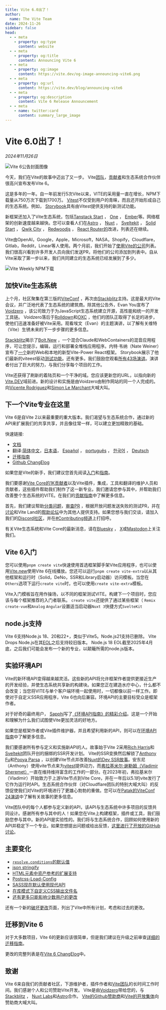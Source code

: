 ```yaml
---
title: Vite 6.0出了！
author:
  name: The Vite Team
date: 2024-11-26
sidebar: false
head:
  - - meta
    - property: og:type
      content: website
  - - meta
    - property: og:title
      content: Announcing Vite 6
  - - meta
    - property: og:image
      content: https://vite.dev/og-image-announcing-vite6.png
  - - meta
    - property: og:url
      content: https://vite.dev/blog/announcing-vite6
  - - meta
    - property: og:description
      content: Vite 6 Release Announcement
  - - meta
    - name: twitter:card
      content: summary_large_image
---
```


# Vite 6.0出了！

_2024年11月26日_

![Vite 6公告封面图像](/0)

今天，我们在Vite的故事中迈出了又一步。 Vite[团队](/0)，[贡献者](/1)和生态系统合作伙伴很高兴宣布发布Vite 6。

这是多年的一年。自一年前发行5次Vite以来，VITE的采用量一直在增长，NPM下载量从750万次下载到1700万。 [Vitest](/0)不仅受到用户的青睐，而且还开始形成自己的生态系统。例如， [Storybook](/1)具有由Vitest提供支持的新测试功能。

新框架还加入了Vite生态系统，包括[Tanstack Start](/0) ， [One](/1) ， [Ember](/2)等。网络框架的创新速度越来越快。您可以查看人们在[Astro](/3) ， [Nuxt](/4) ， [Sveltekit](/5) ， [Solid Start](/6) ， [Qwik City](/7) ， [Redwoodjs](/8) ， [React Router的](/9)改进，列表还在继续。

Vite由OpenAI，Google，Apple，Microsoft，NASA，Shopify，Cloudflare，Gitlab，Reddit，Linear等人使用。两个月前，我们开始了[使用Vite的公司](/0)列表。我们很高兴看到许多开发人员向我们发送PR，将他们的公司添加到列表中。自从Vite采取了第一步以来，我们共同建立的生态系统已经发展到了多少。

![Vite Weekly NPM下载](/0)

## 加快Vite生态系统

上个月，社区聚集在第三版的[ViteConf](/0) ，再次由[Stackblitz](/1)主持。这是最大的Vite会议，并广泛地代表了生态系统的建筑商。除其他公告外，Evan You宣布了[Voidzero](/2) ，该公司致力于为JavaScript生态系统建立开源，高性能和统一的开发工具链。 Voidzero落后于[Rolldown](/3)和[OXC](/4) ，他们的团队正取得了长足的进步，使他们迅速准备好被Vite采用。观看埃文（Evan）的主题演讲，以了解有关维特（Vite）生锈未来的下一步步骤的更多信息。

<YouTubeVideo videoId="EKvvptbTx6k?si=EZ-rFJn4pDW3tUvp" />

[Stackblitz](/0)揭示了[Bolt.New](/1) ，一个混合Claude和WebContainers的混音应用程序，可让您提示，编辑，运行和部署全堆栈应用程序。内特·韦纳（Nate Weiner）宣布了[一个](/2)新的Web和本地的新型Vite-Power React框架。 Storybook展示了他们最新的viteest驱动[测试功能](/3)。还有更多。我们鼓励您观看[所有43场演讲](/4)。演讲者付出了巨大的努力，与我们分享每个项目的工作。

Vite还获得了刷新的着陆页和一个干净的域。您应该更新您的URL，以指向新的[Vite.DEV](/0)域前进。新的设计和实施是由Voidzero由制作网站的同一个人完成的。向[Vicente Rodriguez](/1)和[Simon Le Marchant](/2)大喊大叫。

## 下一个Vite专业在这里

Vite 6是自Vite 2以来最重要的重大版本。我们渴望与生态系统合作，通过新的API来扩展我们的共享共享，并且像往常一样，可以建立更加精致的基础。

快速链接:

- [文档](/0)
- 翻译:[简体中文](/0)，[日本语](/1)， [Español](/2) ， [português](/3) ， [한국어](/4) ， [Deutsch](/5)
- [迁移指南](/0)
- [Github ChangElog](/0)

如果您是Vite的新手，我们建议您首先阅读[入门](/0)和[指南](/1)。

我们要感谢[Vite Core的1K贡献者](/0)以及Vite插件，集成，工具和翻译的维护人员和贡献者，这些插件帮助我们制作了这一新专业。我们邀请您参与其中，并帮助我们改善整个生态系统的VITE。在我们的[贡献指南](/1)中了解更多信息。

首先，我们建议帮助[分类问题](/0)，[审查PR](/1) ，根据开放问题发送失败的测试PR，并在[讨论](/2)和Vite Land的[帮助论坛](/3)中为其他人提供支持。如果您想与我们交谈，请加入我们的[Discord社区](/4)，并在[#Contributing频道](/5)上打招呼。

有关Vite生态系统和Vite Core的最新消息，请在[Bluesky](/0) ， [X](/1)或[Mastodon](/2)上关注我们。

## Vite 6入门

您可以使用`pnpm create vite`快速使用首选框架脚手架Vite应用程序，也可以使用[Vite.new](/0)使用Vite 6在线播放。您还可以运行`pnpm create vite-extra`以从其他框架和运行时（Solid，DeNo，SSR和Library启动器）访问模板。当您在`Others`选项下运行`create vite`时，也可以使用`create vite-extra`模板。

Vite入门模板旨在用作操场，以不同的框架测试VITE。构建下一个项目时，您应该与每个框架推荐的入门者联系。 `create vite`还提供了通过某些框架（ `Remix` `create-vue`和`Analog` `Angular`设置适当启动器`Nuxt 3`快捷方式`SvelteKit`

## node.js支持

Vite 6支持Node.js 18、20和22+，类似于Vite5。Node.js21支持已删除。 Vite Drops Node.js在其[EOL](/0)之后支持较旧版本。 Node.js 18 EOL截至2025年4月底，之后我们可能会发布一个新的专业，以颠簸所需的node.js版本。

## 实验环境API

Vite的新环境API变得越来越灵活。这些新的API将允许框架作者提供更接近生产的开发经验，并使生态系统共享新的构建块。如果您正在建造水疗中心，什么都不会改变；当您将VITE与单个客户端环境一起使用时，一切都像以前一样工作。即使对于自定义SSR应用程序，Vite 6也向后兼容。环境API的主要目标受众是框架作者。

对于好奇的最终用户， [Sapphi](/0)写了[《环境API指南》的精彩介绍](/1)。这是一个开始和理解为什么我们试图使Vite更加灵活的好地方。

如果您是框架作者或Vite插件维护器，并且希望利用新的API，则可以在[环境API指南](/0)中了解更多信息。

我们要感谢所有参与定义和实施新API的人。故事始于Vite 2采用[Rich Harris](/0)和[Sveltekit](/1)团队开创的捆绑的SSR开发计划。 Vite的SSR变换然后解锁了[Anthony Fu](/2)和[Pooya Parsa](/3) ，以创建Vite节点并改善[Nuxt的Dev SSR故事](/4)。安东尼（Anthony）使用vite节点来为[vitest](/5)提供动力，而[弗拉基米尔·谢勒姆（Vladimir Sheremet）](/6)一直在维持维持富含的工作的一部分。在2023年初，弗拉基米尔（Vladimir）开始致力于上游Vite节点到Vite Core，并在一年后以5.1的vite发行了它作为运行时API。生态系统合作伙伴（对Cloudflare团队的特别大喊大叫）的反馈促使我们对Vite的环境进行了更雄心勃勃的重做。您可以在[Patak的ViteConf 24演讲](/7)中了解有关故事的更多信息。

Vite团队中的每个人都参与定义新的API，该API与生态系统中许多项目的反馈共同设计。感谢所有参与其中的人！如果您在Vite上构建框架，插件或工具，我们鼓励您参与其中。新的API是实验性的。我们将与生态系统合作，回顾如何使用新的API并稳定下一个专业。如果您想提出问题或给出反馈，[这里进行了开放的GitHub讨论](/0)。

## 主要变化

- [`resolve.conditions`的默认值](/0)
- [json stringify](/0)
- [HTML元素中资产参考的扩展支持](/0)
- [Postcss-Load-Config](/0)
- [SASS现在默认使用现代API](/0)
- [在库模式下自定义CSS输出文件名](/0)
- [还有更多只能影响少数用户的更改](/0)

还有一个新的[破坏更改](/0)页面，列出了Vite中所有计划，考虑和过去的更改。

## 迁移到Vite 6

对于大多数项目，Vite 6的更新应该很简单，但是我们建议在升级之前审查[详细的迁移指南](/0)。

更改的完整列表是在[Vite 6 ChangElog](/0)中。

## 致谢

Vite 6来自我们的贡献者社区，下游维护者，插件作者和[Vite团队](/0)的长时间工作时间。我们感谢个人和公司赞助Vite开发。 Vite是由[Voidzero](/1)带给您的，与[Stackblitz](/2) ， [Nuxt Labs](/3)和[Astro](/4)合作。 [Vite的Github赞助商](/5)和[Vite的开放集体](/6)向赞助商大喊大叫。
